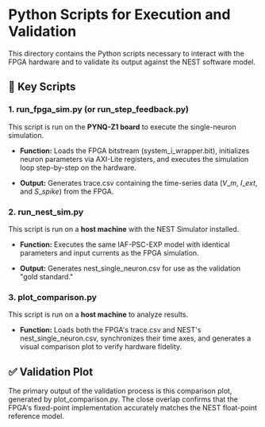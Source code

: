 Python Scripts for Execution and Validation
===========================================

This directory contains the Python scripts necessary to interact with the FPGA hardware and to validate its output against the NEST software model.

🚀 Key Scripts
--------------

### 1\. run\_fpga\_sim.py (or run\_step\_feedback.py)

This script is run on the **PYNQ-Z1 board** to execute the single-neuron simulation.

*   **Function:** Loads the FPGA bitstream (system\_i\_wrapper.bit), initializes neuron parameters via AXI-Lite registers, and executes the simulation loop step-by-step on the hardware.
    
*   **Output:** Generates trace.csv containing the time-series data ($V\_m$, $I\_{ext}$, and $S\_{spike}$) from the FPGA.
    

### 2\. run\_nest\_sim.py

This script is run on a **host machine** with the NEST Simulator installed.

*   **Function:** Executes the same IAF-PSC-EXP model with identical parameters and input currents as the FPGA simulation.
    
*   **Output:** Generates nest\_single\_neuron.csv for use as the validation "gold standard."
    

### 3\. plot\_comparison.py

This script is run on a **host machine** to analyze results.

*   **Function:** Loads both the FPGA's trace.csv and NEST's nest\_single\_neuron.csv, synchronizes their time axes, and generates a visual comparison plot to verify hardware fidelity.
    

✅ Validation Plot
-----------------

The primary output of the validation process is this comparison plot, generated by plot\_comparison.py. The close overlap confirms that the FPGA's fixed-point implementation accurately matches the NEST float-point reference model.

